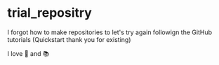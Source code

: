 # trial_repositry
I forgot how to make repositories to let's try again followign the GitHub tutorials (Quickstart thank you for existing)

I love :tea: and :books:
